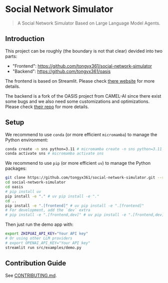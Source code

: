 # Social Network Simulator

> A Social Network Simulator Based on Large Language Model Agents.

## Introduction

This project can be roughly (the boundary is not that clear) devided into two
parts:

- "Frontend": https://github.com/tongyx361/social-network-simulator
- "Backend": https://github.com/tongyx361/oasis

The frontend is based on Streamlit. Please check
[there website](https://streamlit.io/) for more details.

The backend is a fork of the OASIS project from CAMEL-AI since there exist some
bugs and we also need some customizations and optimizations. Please check
[their repo](https://github.com/camel-ai/oasis) for more details.

## Setup

We recommend to use `conda` (or more efficient `micromamba`) to manage the
Python environment:

```bash
conda create -n sns python=3.11 # micromamba create -n sns python=3.11
conda activate sns # micromamba activate sns
```

We recommend to use `pip` (or more efficient `uv`) to manage the Python
packages:

```bash
git clone https://github.com/tongyx361/social-network-simulator.git --recurse-submodules
cd social-network-simulator
cd oasis
# pip install uv
pip install -e "." # uv pip install -e "."
cd ..
pip install -e ".[frontend]" # uv pip install -e ".[frontend]"
# For development, add the `dev` extra
# pip install -e ".[frontend,dev]" # uv pip install -e ".[frontend,dev]"
```

Then just run the demo app with:

```bash
export ZHIPUAI_API_KEY="Your API key"
# Or using other LLM providers
# export OPENAI_API_KEY="Your API key"
streamlit run src/examples/demo.py
```

## Contribution Guide

See [CONTRIBUTING.md](.github/CONTRIBUTING.md).
